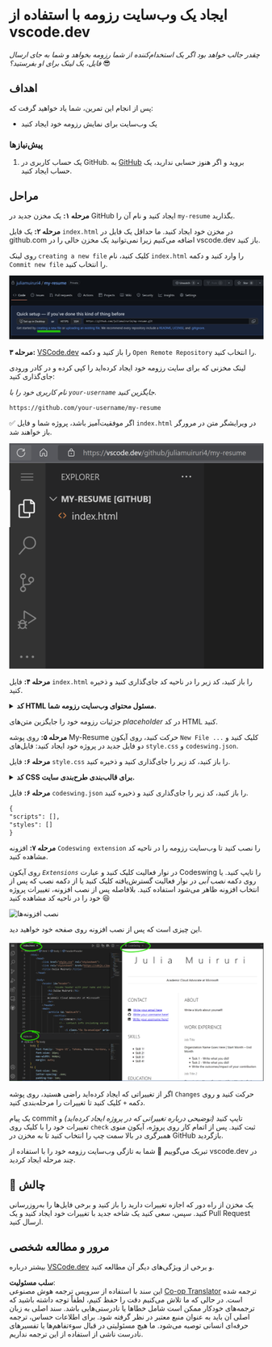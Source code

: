 <!--
CO_OP_TRANSLATOR_METADATA:
{
  "original_hash": "2fcb983b8dbadadb1bc2e97f8c12dac5",
  "translation_date": "2025-08-24T13:06:15+00:00",
  "source_file": "8-code-editor/1-using-a-code-editor/assignment.md",
  "language_code": "fa"
}
-->
# ایجاد یک وب‌سایت رزومه با استفاده از vscode.dev

_چقدر جالب خواهد بود اگر یک استخدام‌کننده از شما رزومه بخواهد و شما به جای ارسال فایل، یک لینک برای او بفرستید؟_ 😎

## اهداف

پس از انجام این تمرین، شما یاد خواهید گرفت که:

- یک وب‌سایت برای نمایش رزومه خود ایجاد کنید

### پیش‌نیازها

1. یک حساب کاربری در GitHub. به [GitHub](https://github.com/) بروید و اگر هنوز حسابی ندارید، یک حساب ایجاد کنید.

## مراحل

**مرحله ۱:** یک مخزن جدید در GitHub ایجاد کنید و نام آن را `my-resume` بگذارید.

**مرحله ۲:** یک فایل `index.html` در مخزن خود ایجاد کنید. ما حداقل یک فایل در github.com اضافه می‌کنیم زیرا نمی‌توانید یک مخزن خالی را در vscode.dev باز کنید.

روی لینک `creating a new file` کلیک کنید، نام `index.html` را وارد کنید و دکمه `Commit new file` را انتخاب کنید.

![ایجاد یک فایل جدید در github.com](../../../../8-code-editor/images/new-file-github.com.png)

**مرحله ۳:** [VSCode.dev](https://vscode.dev) را باز کنید و دکمه `Open Remote Repository` را انتخاب کنید.

لینک مخزنی که برای سایت رزومه خود ایجاد کرده‌اید را کپی کرده و در کادر ورودی جای‌گذاری کنید:

_نام کاربری خود را با `your-username` جایگزین کنید._

```
https://github.com/your-username/my-resume
```

✅ اگر موفقیت‌آمیز باشد، پروژه شما و فایل `index.html` در ویرایشگر متن در مرورگر باز خواهند شد.

![ایجاد یک فایل جدید](../../../../8-code-editor/images/project-on-vscode.dev.png)

**مرحله ۴:** فایل `index.html` را باز کنید، کد زیر را در ناحیه کد جای‌گذاری کنید و ذخیره کنید.

<details>
    <summary><b>کد HTML مسئول محتوای وب‌سایت رزومه شما.</b></summary>
    
        <html>

            <head>
                <link href="style.css" rel="stylesheet">
                <link rel="stylesheet" href="https://cdnjs.cloudflare.com/ajax/libs/font-awesome/5.15.4/css/all.min.css">
                <title>نام شما اینجا قرار می‌گیرد!</title>
            </head>
            <body>
                <header id="header">
                    <!-- هدر رزومه با نام و عنوان شما -->
                    <h1>نام شما اینجا قرار می‌گیرد!</h1>
                    <hr>
                    نقش شما!
                    <hr>
                </header>
                <main>
                    <article id="mainLeft">
                        <section>
                            <h2>تماس</h2>
                            <!-- اطلاعات تماس شامل شبکه‌های اجتماعی -->
                            <p>
                                <i class="fa fa-envelope" aria-hidden="true"></i>
                                <a href="mailto:username@domain.top-level domain">ایمیل خود را اینجا بنویسید</a>
                            </p>
                            <p>
                                <i class="fab fa-github" aria-hidden="true"></i>
                                <a href="github.com/yourGitHubUsername">نام کاربری خود را اینجا بنویسید!</a>
                            </p>
                            <p>
                                <i class="fab fa-linkedin" aria-hidden="true"></i>
                                <a href="linkedin.com/yourLinkedInUsername">نام کاربری خود را اینجا بنویسید!</a>
                            </p>
                        </section>
                        <section>
                            <h2>مهارت‌ها</h2>
                            <!-- مهارت‌های شما -->
                            <ul>
                                <li>مهارت ۱!</li>
                                <li>مهارت ۲!</li>
                                <li>مهارت ۳!</li>
                                <li>مهارت ۴!</li>
                            </ul>
                        </section>
                        <section>
                            <h2>تحصیلات</h2>
                            <!-- تحصیلات شما -->
                            <h3>دوره خود را اینجا بنویسید!</h3>
                            <p>
                                موسسه خود را اینجا بنویسید!
                            </p>
                            <p>
                                تاریخ شروع - تاریخ پایان
                            </p>
                        </section>            
                    </article>
                    <article id="mainRight">
                        <section>
                            <h2>درباره</h2>
                            <!-- درباره شما -->
                            <p>چند جمله درباره خودتان بنویسید!</p>
                        </section>
                        <section>
                            <h2>تجربه کاری</h2>
                            <!-- تجربه کاری شما -->
                            <h3>عنوان شغلی</h3>
                            <p>
                                نام سازمان اینجا قرار می‌گیرد | ماه شروع – ماه پایان
                            </p>
                            <ul>
                                    <li>وظیفه ۱ - کاری که انجام دادید را بنویسید!</li>
                                    <li>وظیفه ۲ - کاری که انجام دادید را بنویسید!</li>
                                    <li>نتایج/تأثیر مشارکت خود را بنویسید</li>
                                    
                            </ul>
                            <h3>عنوان شغلی ۲</h3>
                            <p>
                                نام سازمان اینجا قرار می‌گیرد | ماه شروع – ماه پایان
                            </p>
                            <ul>
                                    <li>وظیفه ۱ - کاری که انجام دادید را بنویسید!</li>
                                    <li>وظیفه ۲ - کاری که انجام دادید را بنویسید!</li>
                                    <li>نتایج/تأثیر مشارکت خود را بنویسید</li>
                                    
                            </ul>
                        </section>
                    </article>
                </main>
            </body>
        </html>
</details>

جزئیات رزومه خود را جایگزین متن‌های _placeholder_ در کد HTML کنید.

**مرحله ۵:** روی پوشه My-Resume حرکت کنید، روی آیکون `New File ...` کلیک کنید و دو فایل جدید در پروژه خود ایجاد کنید: فایل‌های `style.css` و `codeswing.json`.

**مرحله ۶:** فایل `style.css` را باز کنید، کد زیر را جای‌گذاری کنید و ذخیره کنید.

<details>
        <summary><b>کد CSS برای قالب‌بندی طرح‌بندی سایت.</b></summary>
            
            body {
                font-family: 'Segoe UI', Tahoma, Geneva, Verdana, sans-serif;
                font-size: 16px;
                max-width: 960px;
                margin: auto;
            }
            h1 {
                font-size: 3em;
                letter-spacing: .6em;
                padding-top: 1em;
                padding-bottom: 1em;
            }

            h2 {
                font-size: 1.5em;
                padding-bottom: 1em;
            }

            h3 {
                font-size: 1em;
                padding-bottom: 1em;
            }
            main { 
                display: grid;
                grid-template-columns: 40% 60%;
                margin-top: 3em;
            }
            header {
                text-align: center;
                margin: auto 2em;
            }

            section {
                margin: auto 1em 4em 2em;
            }

            i {
                margin-right: .5em;
            }

            p {
                margin: .2em auto
            }

            hr {
                border: none;
                background-color: lightgray;
                height: 1px;
            }

            h1, h2, h3 {
                font-weight: 100;
                margin-bottom: 0;
            }
            #mainLeft {
                border-right: 1px solid lightgray;
            }
            
</details>

**مرحله ۶:** فایل `codeswing.json` را باز کنید، کد زیر را جای‌گذاری کنید و ذخیره کنید.

    {
    "scripts": [],
    "styles": []
    }

**مرحله ۷:** افزونه `Codeswing extension` را نصب کنید تا وب‌سایت رزومه را در ناحیه کد مشاهده کنید.

روی آیکون _`Extensions`_ در نوار فعالیت کلیک کنید و عبارت Codeswing را تایپ کنید. یا روی دکمه _نصب آبی_ در نوار فعالیت گسترش‌یافته کلیک کنید یا از دکمه نصب که پس از انتخاب افزونه ظاهر می‌شود استفاده کنید. بلافاصله پس از نصب افزونه، تغییرات پروژه خود را در ناحیه کد مشاهده کنید 😃

![نصب افزونه‌ها](../../../../8-code-editor/images/install-extension.gif)

این چیزی است که پس از نصب افزونه روی صفحه خود خواهید دید.

![افزونه Codeswing در حال اجرا](../../../../8-code-editor/images/after-codeswing-extension-pb.png)

اگر از تغییراتی که ایجاد کرده‌اید راضی هستید، روی پوشه `Changes` حرکت کنید و روی دکمه `+` کلیک کنید تا تغییرات را مرحله‌بندی کنید.

یک پیام commit تایپ کنید _(توضیحی درباره تغییراتی که در پروژه ایجاد کرده‌اید)_ و تغییرات خود را با کلیک روی `check` ثبت کنید. پس از اتمام کار روی پروژه، آیکون منوی همبرگری در بالا سمت چپ را انتخاب کنید تا به مخزن در GitHub بازگردید.

تبریک می‌گوییم 🎉 شما به تازگی وب‌سایت رزومه خود را با استفاده از vscode.dev در چند مرحله ایجاد کردید.

## 🚀 چالش

یک مخزن از راه دور که اجازه تغییرات دارید را باز کنید و برخی فایل‌ها را به‌روزرسانی کنید. سپس، سعی کنید یک شاخه جدید با تغییرات خود ایجاد کنید و یک Pull Request ارسال کنید.

## مرور و مطالعه شخصی

بیشتر درباره [VSCode.dev](https://code.visualstudio.com/docs/editor/vscode-web?WT.mc_id=academic-0000-alfredodeza) و برخی از ویژگی‌های دیگر آن مطالعه کنید.

**سلب مسئولیت**:  
این سند با استفاده از سرویس ترجمه هوش مصنوعی [Co-op Translator](https://github.com/Azure/co-op-translator) ترجمه شده است. در حالی که ما تلاش می‌کنیم دقت را حفظ کنیم، لطفاً توجه داشته باشید که ترجمه‌های خودکار ممکن است شامل خطاها یا نادرستی‌هایی باشد. سند اصلی به زبان اصلی آن باید به عنوان منبع معتبر در نظر گرفته شود. برای اطلاعات حساس، ترجمه حرفه‌ای انسانی توصیه می‌شود. ما هیچ مسئولیتی در قبال سوءتفاهم‌ها یا تفسیرهای نادرست ناشی از استفاده از این ترجمه نداریم.